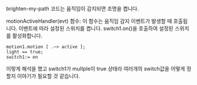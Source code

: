 brighten-my-path 코드는 움직임이 감지되면 조명을 켭니다.

motionActiveHandler(evt) 함수: 이 함수는 움직임 감지 이벤트가 발생할 때 호출됩니다. 이벤트에 따라 설정된 스위치를 켭니다. switch1.on()을 호출하여 설정된 스위치를 활성화합니다.

```
motion1.motion [ .~> active ];
light == true;
switch1:= on
```
이렇게 해석을 했고 switch1가 multple이 true 상태라 여러개의 switch값을 어떻게 정할지 이야기가 필요할 것 같습니다.
